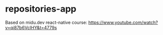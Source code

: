 # repositories-app
Based on midu.dev react-native course: https://www.youtube.com/watch?v=qi87b6VcIHY&t=4779s

